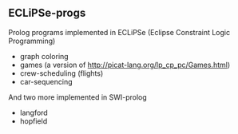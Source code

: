## ECLiPSe-progs
Prolog programs implemented in ECLiPSe (Eclipse Constraint Logic Programming)
- graph coloring
- games (a version of http://picat-lang.org/lp_cp_pc/Games.html)
- crew-scheduling (flights)
- car-sequencing

And two more implemented in SWI-prolog
- langford
- hopfield
